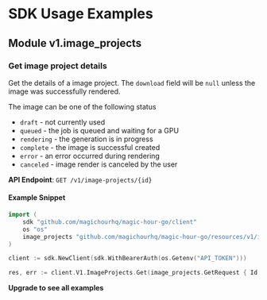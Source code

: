 
# SDK Usage Examples


## Module v1.image_projects
            
### Get image project details
Get the details of a image project. The `download` field will be `null` unless the image was successfully rendered.

The image can be one of the following status
- `draft` - not currently used
- `queued` - the job is queued and waiting for a GPU
- `rendering` - the generation is in progress
- `complete` - the image is successful created
- `error` - an error occurred during rendering
- `canceled` - image render is canceled by the user


**API Endpoint**: `GET /v1/image-projects/{id}`


#### Example Snippet

```go
import (
	sdk "github.com/magichourhq/magic-hour-go/client"
	os "os"
	image_projects "github.com/magichourhq/magic-hour-go/resources/v1/image_projects"
)

client := sdk.NewClient(sdk.WithBearerAuth(os.Getenv("API_TOKEN")))

res, err := client.V1.ImageProjects.Get(image_projects.GetRequest { Id: "string" })
```

    
**Upgrade to see all examples**


